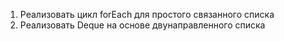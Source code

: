 1. Реализовать цикл forEach для простого связанного списка
2. Реализовать Deque на основе двунаправленного списка